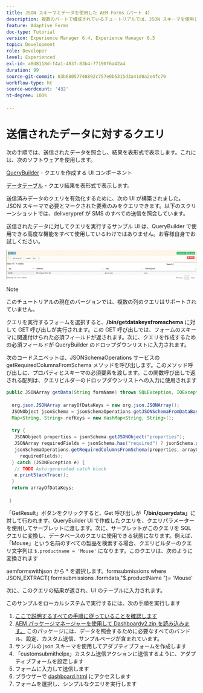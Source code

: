 ```yaml
---
title: JSON スキーマとデータを使用した AEM Forms（パート 4）
description: 複数のパートで構成されているチュートリアルでは、JSON スキーマを使用したアダプティブフォームの作成と、送信されたデータのクエリに関する手順を説明します。
feature: Adaptive Forms
doc-type: Tutorial
version: Experience Manager 6.4, Experience Manager 6.5
topic: Development
role: Developer
level: Experienced
exl-id: a8d8118d-f4a1-483f-83b4-77190f6a42a4
duration: 99
source-git-commit: 03b68057748892c757e0b5315d3a41d0a2e4fc79
workflow-type: ht
source-wordcount: '432'
ht-degree: 100%

---
```


# 送信されたデータに対するクエリ


次の手順では、送信されたデータを照会し、結果を表形式で表示します。これには、次のソフトウェアを使用します。

[QueryBuilder](https://querybuilder.js.org/) - クエリを作成する UI コンポーネント

[データテーブル](https://datatables.net/) - クエリ結果を表形式で表示します。

送信済みデータのクエリを有効化するために、次の UI が構築されました。JSON スキーマで必要とマークされた要素のみをクエリできます。以下のスクリーンショットでは、deliverypref が SMS のすべての送信を照会しています。

送信されたデータに対してクエリを実行するサンプル UI は、QueryBuilder で使用できる高度な機能をすべて使用しているわけではありません。お客様自身でお試しください。

![querybuilder](assets/querybuilderui.gif)

>[!NOTE]
>
>このチュートリアルの現在のバージョンでは、複数の列のクエリはサポートされていません。

クエリを実行するフォームを選択すると、**/bin/getdatakeysfromschema** に対して GET 呼び出しが実行されます。この GET 呼び出しでは、フォームのスキーマに関連付けられた必須フィールドが返されます。次に、クエリを作成するための必須フィールドが QueryBuilder のドロップダウンリストに入力されます。

次のコードスニペットは、JSONSchemaOperations サービスの getRequiredColumnsFromSchema メソッドを呼び出します。このメソッド呼び出しに、プロパティとスキーマの必須要素を渡します。この関数呼び出しで返される配列は、クエリビルダーのドロップダウンリストへの入力に使用されます

```java
public JSONArray getData(String formName) throws SQLException, IOException {

  org.json.JSONArray arrayOfDataKeys = new org.json.JSONArray();
  JSONObject jsonSchema = jsonSchemaOperations.getJSONSchemaFromDataBase(formName);
  Map<String, String> refKeys = new HashMap<String, String>();

  try {
   JSONObject properties = jsonSchema.getJSONObject("properties");
   JSONArray requiredFields = jsonSchema.has("required") ? jsonSchema.getJSONArray("required") : null;
   jsonSchemaOperations.getRequiredColumnsFromSchema(properties, arrayOfDataKeys, "", jsonSchema, refKeys,
     requiredFields);
  } catch (JSONException e) {
   // TODO Auto-generated catch block
   e.printStackTrace();
  }
  return arrayOfDataKeys;

 }
```

「GetResult」ボタンをクリックすると、Get 呼び出しが&#x200B;**「/bin/querydata」**&#x200B;に対して行われます。QueryBuilder UI で作成したクエリを、クエリパラメーターを使用してサーブレットに渡します。次に、サーブレットがこのクエリを SQL クエリに変換し、データベースのクエリに使用できる状態になります。例えば、「Mouse」という名前のすべての製品を検索する場合、クエリビルダーのクエリ文字列は `$.productname = 'Mouse'` になります。このクエリは、次のように変換されます

aemformswithjson から &#42; を選択します。formsubmissions  where JSON_EXTRACT(  formsubmissions .formdata,&quot;$.productName &quot;)= &#39;Mouse&#39;

次に、このクエリの結果が返され、UI のテーブルに入力されます。

このサンプルをローカルシステムで実行するには、次の手順を実行します

1. [ここで説明するすべての手順に従っていることを確認します](part2.md)
1. [AEM パッケージマネージャーを使用して Dashboardv2.zip を読み込みます。](assets/dashboardv2.zip) このパッケージには、データを照会するために必要なすべてのバンドル、設定、カスタム送信、サンプルページが含まれています。
1. サンプルの json スキーマを使用してアダプティブフォームを作成します
1. 「customsubmithelpx」カスタム送信アクションに送信するように、アダプティブフォームを設定します
1. フォームに入力して送信します
1. ブラウザーで [dashboard.html](http://localhost:4502/content/AemForms/dashboard.html) にアクセスします
1. フォームを選択し、シンプルなクエリを実行します
